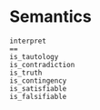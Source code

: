 
# Semantics

```@docs
interpret
==
is_tautology
is_contradiction
is_truth
is_contingency
is_satisfiable
is_falsifiable
```
